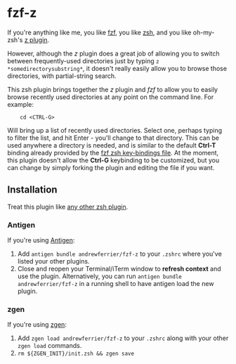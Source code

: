 # fzf-z

If you're anything like me, you like [fzf](https://github.com/junegunn/fzf),
you like [zsh](http://www.zsh.org/), and you like oh-my-zsh's [z
plugin](https://github.com/robbyrussell/oh-my-zsh/tree/master/plugins/z).

However, although the *z* plugin does a great job of allowing you to switch
between frequently-used directories just by typing `z
*somedirectorysubstring*`, it doesn't really easily allow you to browse those
directories, with partial-string search.

This zsh plugin brings together the *z* plugin and *fzf* to allow you to
easily browse recently used directories at any point on the command line. For
example:

```
    cd <CTRL-G>
```

Will bring up a list of recently used directories. Select one, perhaps typing
to filter the list, and hit Enter - you'll change to that directory. This can
be used anywhere a directory is needed, and is similar to the default
**Ctrl-T** binding already provided by the [fzf zsh key-bindings
file](https://github.com/junegunn/fzf/blob/master/shell/key-bindings.zsh). At
the moment, this plugin doesn't allow the **Ctrl-G** keybinding to be customized,
but you can change by simply forking the plugin and editing the file if you want.

## Installation

Treat this plugin like [any other zsh
plugin](http://joshldavis.com/2014/07/26/oh-my-zsh-is-a-disease-antigen-is-the-vaccine/).

### Antigen

If you're using [Antigen](https://github.com/zsh-users/antigen):

1. Add `antigen bundle andrewferrier/fzf-z` to your `.zshrc` where you've listed your other plugins.
2. Close and reopen your Terminal/iTerm window to **refresh context** and use the plugin. Alternatively, you can run `antigen bundle andrewferrier/fzf-z` in a running shell to have antigen load the new plugin.

### zgen

If you're using [zgen](https://github.com/tarjoilija/zgen):

1. Add `zgen load andrewferrier/fzf-z` to your `.zshrc` along with your other `zgen load` commands.
2. `rm ${ZGEN_INIT}/init.zsh && zgen save`
